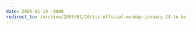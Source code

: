```yaml
---
date: 2005-01-19 -0800
redirect_to: /archive/2005/01/20/its-official-monday-january-24-to-be-the-wost-day-of-the-year.aspx/
---
```

